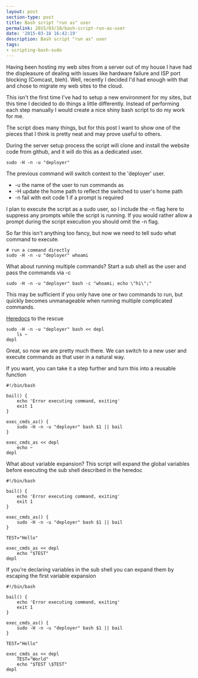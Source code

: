 ```yaml
---
layout: post
section-type: post
title: Bash script "run as" user
permalink: 2015/03/18/bash-script-run-as-user
date: '2015-03-18 16:42:19'
description: Bash script "run as" user
tags:
- scripting-bash-sudo
---
```


Having been hosting my web sites from a server out of my house I have had the displeasure of dealing with issues like hardware failure and ISP port blocking (Comcast, bleh).  Well, recently I decided I'd had enough with that and chose to migrate my web sites to the cloud.

This isn't the first time I've had to setup a new environment for my sites, but this time I decided to do things a little differently.  Instead of performing each step manually I would create a nice shiny bash script to do my work for me.

The script does many things, but for this post I want to show one of the pieces that I think is pretty neat and may prove useful to others.

During the server setup process the script will clone and install the website code from github, and it will do this as a dedicated user.

    sudo -H -n -u "deployer"

The previous command will switch context to the 'deployer' user.

* -u the name of the user to run commands as
* -H update the home path to reflect the switched to user's home path
* -n fail with exit code 1 if a prompt is required

I plan to execute the script as a sudo user, so I include the -n flag here to suppress any prompts while the script is running.  If you would rather allow a prompt during the script execution you should omit the -n flag.

So far this isn't anything too fancy, but now we need to tell sudo what command to execute.

    # run a command directly
	sudo -H -n -u "deployer" whoami

What about running multiple commands?  Start a sub shell as the user and pass the commands via -c

    sudo -H -n -u "deployer" bash -c "whoami; echo \"hi\";"

This may be sufficient if you only have one or two commands to run, but quickly becomes unmanageable when running multiple complicated commands.

[Heredocs](http://en.wikipedia.org/wiki/Here_document) to the rescue

    sudo -H -n -u "deployer" bash << depl
    	ls ~
    depl

Great, so now we are pretty much there.  We can switch to a new user and execute commands as that user in a natural way.

If you want, you can take it a step further and turn this into a reusable function

    #!/bin/bash

    bail() {
        echo 'Error executing command, exiting'
        exit 1
    }

    exec_cmds_as() {
        sudo -H -n -u "deployer" bash $1 || bail
    }

    exec_cmds_as << depl
    	echo ~
    depl

What about variable expansion?  This script will expand the global variables before executing the sub shell described in the heredoc

    #!/bin/bash

    bail() {
        echo 'Error executing command, exiting'
        exit 1
    }

    exec_cmds_as() {
        sudo -H -n -u "deployer" bash $1 || bail
    }

    TEST="Hello"

    exec_cmds_as << depl
    	echo "$TEST"
    depl

If you're declaring variables in the sub shell you can expand them by escaping the first variable expansion


	#!/bin/bash

    bail() {
        echo 'Error executing command, exiting'
        exit 1
    }

    exec_cmds_as() {
        sudo -H -n -u "deployer" bash $1 || bail
    }

    TEST="Hello"

    exec_cmds_as << depl
    	TEST="World"
    	echo "$TEST \$TEST"
    depl